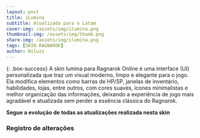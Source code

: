 ```yaml
---
layout: post
title: iLumina
subtitle: Atualizada para o Latam
cover-img: /assets/img/ilumina.png
thumbnail-img: /assets/img/thumb.png
share-img: /assets/img/ilumina.png
tags: [SKIN RAGNAROK]
author: Niluzz
---
```


{: .box-success}
A skin Iumina para Ragnarok Online é uma interface (UI) personalizada que traz um visual moderno, limpo e elegante para o jogo. Ela modifica elementos como barras de HP/SP, janelas de inventário, habilidades, lojas, entre outros, com cores suaves, ícones minimalistas e melhor organização das informações, deixando a experiência de jogo mais agradável e atualizada sem perder a essência clássica do Ragnarok.

**Segue a evolução de todas as atualizações realizada nesta skin**

### Registro de alterações

